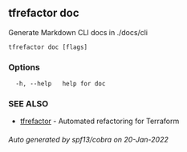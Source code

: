 ## tfrefactor doc

Generate Markdown CLI docs in ./docs/cli

```
tfrefactor doc [flags]
```

### Options

```
  -h, --help   help for doc
```

### SEE ALSO

* [tfrefactor](tfrefactor.md)	 - Automated refactoring for Terraform

###### Auto generated by spf13/cobra on 20-Jan-2022
